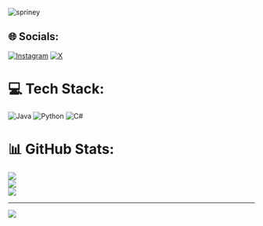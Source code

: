 ![spriney](https://imgur.com/a/ypDnpSW)

## 🌐 Socials:
[![Instagram](https://img.shields.io/badge/Instagram-%23E4405F.svg?logo=Instagram&logoColor=white)](https://instagram.com/M7BEDO) [![X](https://img.shields.io/badge/X-black.svg?logo=X&logoColor=white)](https://x.com/spriney) 

# 💻 Tech Stack:
![Java](https://img.shields.io/badge/java-%23ED8B00.svg?style=for-the-badge&logo=openjdk&logoColor=white) ![Python](https://img.shields.io/badge/python-3670A0?style=for-the-badge&logo=python&logoColor=ffdd54) ![C#](https://img.shields.io/badge/c%23-%23239120.svg?style=for-the-badge&logo=csharp&logoColor=white)
# 📊 GitHub Stats:
![](https://github-readme-stats.vercel.app/api?username=spriney&theme=dark&hide_border=true&include_all_commits=false&count_private=false)<br/>
![](https://github-readme-streak-stats.herokuapp.com/?user=spriney&theme=dark&hide_border=true)<br/>
![](https://github-readme-stats.vercel.app/api/top-langs/?username=spriney&theme=dark&hide_border=true&include_all_commits=false&count_private=false&layout=compact)

---
[![](https://visitcount.itsvg.in/api?id=spriney&icon=1&color=0)](https://visitcount.itsvg.in)

<!-- Proudly created with GPRM ( https://gprm.itsvg.in ) -->
